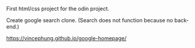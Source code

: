 First html/css project for the odin project.

Create google search clone. (Search does not function because no back-end.)

https://vincephung.github.io/google-homepage/
